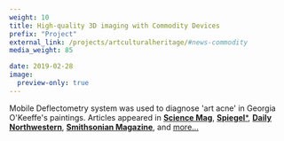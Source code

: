 ```yaml
---
weight: 10
title: High-quality 3D imaging with Commodity Devices
prefix: "Project"
external_link: /projects/artculturalheritage/#news-commodity
media_weight: 85

date: 2019-02-28
image:
  preview-only: true
---
```

Mobile Deflectometry system was used to diagnose 'art acne' in Georgia O'Keeffe's paintings. Articles appeared in [**Science Mag**](https://www.sciencemag.org/news/2019/02/new-app-reveals-hidden-landscapes-within-georgia-o-keeffe-s-paintings), [**Spiegel***](https://www.spiegel.de/wissenschaft/mensch/georgia-o-keeffe-forscher-loesen-raetsel-um-pickel-auf-wertvollen-kunstwerken-a-1253583.html), [**Daily Northwestern**](https://dailynorthwestern.com/2019/02/28/campus/northwestern-collaborates-with-the-georgia-okeeffe-museum-to-develop-art-acne-tracking-technology/), [**Smithsonian Magazine**](https://www.smithsonianmag.com/arts-culture/why-are-georgia-okeeffes-paintings-breaking-out-pimples-180971518/), and [more...](/projects/artculturalheritage/3d-imaging-commodity-devices/)
